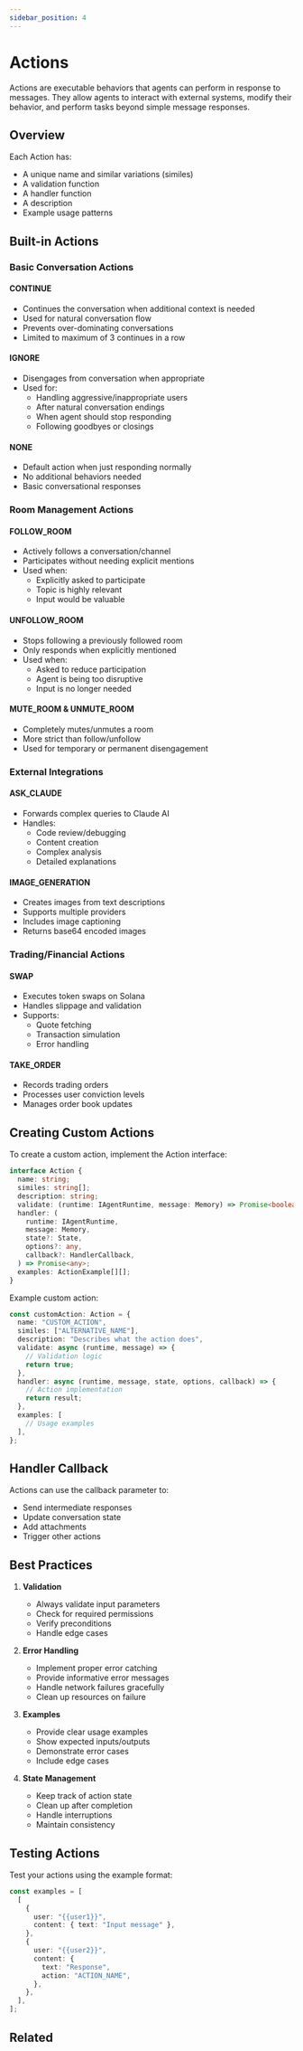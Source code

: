 ```yaml
---
sidebar_position: 4
---
```


# Actions

Actions are executable behaviors that agents can perform in response to messages. They allow agents to interact with external systems, modify their behavior, and perform tasks beyond simple message responses.

## Overview

Each Action has:

- A unique name and similar variations (similes)
- A validation function
- A handler function
- A description
- Example usage patterns

## Built-in Actions

### Basic Conversation Actions

#### CONTINUE

- Continues the conversation when additional context is needed
- Used for natural conversation flow
- Prevents over-dominating conversations
- Limited to maximum of 3 continues in a row

#### IGNORE

- Disengages from conversation when appropriate
- Used for:
  - Handling aggressive/inappropriate users
  - After natural conversation endings
  - When agent should stop responding
  - Following goodbyes or closings

#### NONE

- Default action when just responding normally
- No additional behaviors needed
- Basic conversational responses

### Room Management Actions

#### FOLLOW_ROOM

- Actively follows a conversation/channel
- Participates without needing explicit mentions
- Used when:
  - Explicitly asked to participate
  - Topic is highly relevant
  - Input would be valuable

#### UNFOLLOW_ROOM

- Stops following a previously followed room
- Only responds when explicitly mentioned
- Used when:
  - Asked to reduce participation
  - Agent is being too disruptive
  - Input is no longer needed

#### MUTE_ROOM & UNMUTE_ROOM

- Completely mutes/unmutes a room
- More strict than follow/unfollow
- Used for temporary or permanent disengagement

### External Integrations

#### ASK_CLAUDE

- Forwards complex queries to Claude AI
- Handles:
  - Code review/debugging
  - Content creation
  - Complex analysis
  - Detailed explanations

#### IMAGE_GENERATION

- Creates images from text descriptions
- Supports multiple providers
- Includes image captioning
- Returns base64 encoded images

### Trading/Financial Actions

#### SWAP

- Executes token swaps on Solana
- Handles slippage and validation
- Supports:
  - Quote fetching
  - Transaction simulation
  - Error handling

#### TAKE_ORDER

- Records trading orders
- Processes user conviction levels
- Manages order book updates

## Creating Custom Actions

To create a custom action, implement the Action interface:

```typescript
interface Action {
  name: string;
  similes: string[];
  description: string;
  validate: (runtime: IAgentRuntime, message: Memory) => Promise<boolean>;
  handler: (
    runtime: IAgentRuntime,
    message: Memory,
    state?: State,
    options?: any,
    callback?: HandlerCallback,
  ) => Promise<any>;
  examples: ActionExample[][];
}
```

Example custom action:

```typescript
const customAction: Action = {
  name: "CUSTOM_ACTION",
  similes: ["ALTERNATIVE_NAME"],
  description: "Describes what the action does",
  validate: async (runtime, message) => {
    // Validation logic
    return true;
  },
  handler: async (runtime, message, state, options, callback) => {
    // Action implementation
    return result;
  },
  examples: [
    // Usage examples
  ],
};
```

## Handler Callback

Actions can use the callback parameter to:

- Send intermediate responses
- Update conversation state
- Add attachments
- Trigger other actions

## Best Practices

1. **Validation**

   - Always validate input parameters
   - Check for required permissions
   - Verify preconditions
   - Handle edge cases

2. **Error Handling**

   - Implement proper error catching
   - Provide informative error messages
   - Handle network failures gracefully
   - Clean up resources on failure

3. **Examples**

   - Provide clear usage examples
   - Show expected inputs/outputs
   - Demonstrate error cases
   - Include edge cases

4. **State Management**
   - Keep track of action state
   - Clean up after completion
   - Handle interruptions
   - Maintain consistency

## Testing Actions

Test your actions using the example format:

```typescript
const examples = [
  [
    {
      user: "{{user1}}",
      content: { text: "Input message" },
    },
    {
      user: "{{user2}}",
      content: {
        text: "Response",
        action: "ACTION_NAME",
      },
    },
  ],
];
```

## Related
